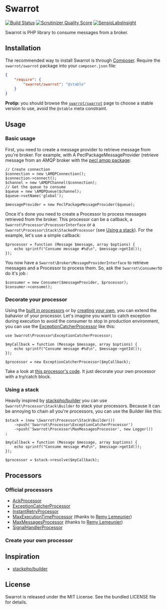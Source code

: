 # Swarrot

[![Build Status](https://travis-ci.org/swarrot/swarrot.png)](https://travis-ci.org/swarrot/swarrot)
[![Scrutinizer Quality Score](https://scrutinizer-ci.com/g/swarrot/swarrot/badges/quality-score.png?s=2c759b6224c762fc30a902d661b5512596060753)](https://scrutinizer-ci.com/g/swarrot/swarrot/)
[![SensioLabsInsight](https://insight.sensiolabs.com/projects/70007bd7-f9d8-460c-a35a-4e9fa1767ecb/mini.png)](https://insight.sensiolabs.com/projects/70007bd7-f9d8-460c-a35a-4e9fa1767ecb)

Swarrot is PHP library to consume messages from a broker.

## Installation

The recommended way to install Swarrot is through
[Composer](http://getcomposer.org/). Require the `swarrot/swarrot` package
into your `composer.json` file:

```json
{
    "require": {
        "swarrot/swarrot": "@stable"
    }
}
```

**Protip:** you should browse the
[`swarrot/swarrot`](https://packagist.org/packages/swarrot/swarrot)
page to choose a stable version to use, avoid the `@stable` meta constraint.

## Usage

### Basic usage

First, you need to create a message provider to retrieve message from you're
broker. For example, with A PeclPackageMessageProvider (retrieve message from
an AMQP broker with the [pecl amqp package](http://pecl.php.net/package/amqp):

    // Create connection
    $connection = new \AMQPConnection();
    $connection->connect();
    $channel = new \AMQPChannel($connection);
    // Get the queue to consume
    $queue = new \AMQPQueue($channel);
    $queue->setName('global');

    $messageProvider = new PeclPackageMessageProvider($queue);

Once it's done you need to create a Processor to process messages retrieved
from the broker. This processor can be a callback, a
`Swarrot\Processor\ProcessorInterface` or a
`Swarrot\Processor\Stack\StackedProcessor` (see [Using a
stack](#using-a-stack)). For the example, let's use a simple callback:

    $processor = function (Message $message, array $options) {
        echo sprintf("Consume message #%d\n", $message->getId());
    });

You now have a `Swarrot\Broker\MessageProviderInterface` to retrieve messages
and a Processor to process them. So, ask the `Swarrot\Consumer`to do it's job :

    $consumer = new Consumer($messageProvider, $processor);
    $consumer->consume();

### Decorate your processor

Using the [built in processors](#official-processors) or by [creating your
own](#create-your-own-processor), you can extend the bahavior of your
processor. Let's imagine you want to catch exception during execution to avoid
the consumer to stop in production environment, you can use the
[ExceptionCatcherProcessor](https://github.com/swarrot/exception-catcher-processor)
like this:

    use Swarrot\Processor\ExceptionCatcherProcessor;

    $myCallback = function (Message $message, array $options) {
        echo sprintf("Consume message #%d\n", $message->getId());
    });

    $processor = new ExceptionCatcherProcessor($myCallback);

Take a look at [this processor's
code](https://github.com/swarrot/exception-catcher-processor/blob/master/src/Swarrot/Processor/ExceptionCatcherProcessor.php#L23).
It just decorate your own processor with a try/catch block.

### Using a stack

Heavily inspired by [stackphp/builder](https://github.com/stackphp/builder) you
can use `Swarrot\Processor\Stack\Builder` to stack your processors.
Because it can be annoying to chain all you're processors, you can use the
Builder like this:

    $stack = (new \Swarrot\Processor\Stack\Builder())
        ->push('Swarrot\Processor\ExceptionCatcherProcessor')
        ->push('Swarrot\Processor\MaxMessagesProcessor', new Logger())
    ;

    $myCallback = function (Message $message, array $options) {
        echo sprintf("Consume message #%d\n", $message->getId());
    });

    $processor = $stack->resolve($myCallback);

## Processors

### Official processors

* [AckProcessor](https://github.com/swarrot/ack-processor)
* [ExceptionCatcherProcessor](https://github.com/swarrot/exception-catcher-processor)
* [InstantRetryProcessor](https://github.com/swarrot/instant-retry-processor)
* [MaxExecutionTimeProcessor](https://github.com/swarrot/max-execution-time-processor) (thanks to [Remy Lemeunier](https://github.com/remyLemeunier))
* [MaxMessagesProcessor](https://github.com/swarrot/max-messages-processor) (thanks to [Remy Lemeunier](https://github.com/remyLemeunier))
* [SignalHandlerProcessor](https://github.com/swarrot/signal-handler-processor)

### Create your own processor

## Inspiration

* [stackphp/builder](https://github.com/stackphp/builder)

## License

Swarrot is released under the MIT License. See the bundled LICENSE file for details.
